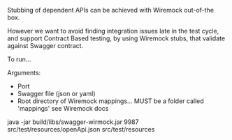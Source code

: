 
Stubbing of dependent APIs can be achieved with Wiremock out-of-the box.

However we want to avoid finding integration issues late in the test cycle, and support Contract Based testing, 
by using Wiremock stubs, that validate against Swagger contract. 

To run...

Arguments:
- Port
- Swagger file (json or yaml)
- Root directory of Wiremock mappings... MUST be a folder called 'mappings' see Wiremock docs

java -jar build/libs/swagger-wirmock.jar 9987 src/test/resources/openApi.json src/test/resources

